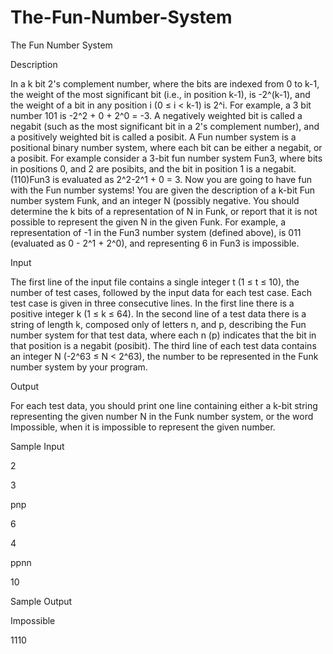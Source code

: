 # The-Fun-Number-System

The Fun Number System

Description

In a k bit 2's complement number, where the bits are indexed from 0 to k-1, the weight of the most significant bit (i.e., in position k-1), is -2^(k-1), and the weight of a bit in any position i (0 ≤ i < k-1) is 2^i. For example, a 3 bit number 101 is -2^2 + 0 + 2^0 = -3. A negatively weighted bit is called a negabit (such as the most significant bit in a 2's complement number), and a positively weighted bit is called a posibit. 
A Fun number system is a positional binary number system, where each bit can be either a negabit, or a posibit. For example consider a 3-bit fun number system Fun3, where bits in positions 0, and 2 are posibits, and the bit in position 1 is a negabit. (110)Fun3 is evaluated as 2^2-2^1 + 0 = 3. Now you are going to have fun with the Fun number systems! You are given the description of a k-bit Fun number system Funk, and an integer N (possibly negative. You should determine the k bits of a representation of N in Funk, or report that it is not possible to represent the given N in the given Funk. For example, a representation of -1 in the Fun3 number system (defined above), is 011 (evaluated as 0 - 2^1 + 2^0), and 
representing 6 in Fun3 is impossible.

Input

The first line of the input file contains a single integer t (1 ≤ t ≤ 10), the number of test cases, followed by the input data for each test case. Each test case is given in three consecutive lines. In the first line there is a positive integer k (1 ≤ k ≤ 64). In the second line of a test data there is a string of length k, composed only of letters n, and p, describing the Fun number system for that test data, where each n (p) indicates that the bit in that position is a negabit (posibit). 
The third line of each test data contains an integer N (-2^63 ≤ N < 2^63), the number to be represented in the Funk number 
system by your program.

Output

For each test data, you should print one line containing either a k-bit string representing the given number N in the Funk number system, or the word Impossible, when it is impossible to represent the given number.

Sample Input

2

3

pnp

6

4

ppnn

10

Sample Output

Impossible

1110

